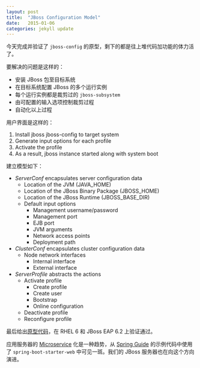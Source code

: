 ```yaml
---
layout: post
title:  "JBoss Configuration Model"
date:   2015-01-06
categories: jekyll update
---
```


今天完成并验证了 `jboss-config` 的原型，剩下的都是往上堆代码加功能的体力活了。

要解决的问题是这样的：

* 安装 JBoss 包至目标系统
* 在目标系统配置 JBoss 的多个运行实例
* 每个运行实例都是裁剪过的 `jboss-subsystem` 
* 由可配置的输入选项控制裁剪过程
* 自动化以上过程

用户界面是这样的：

1. Install jboss jboss-config to target system
2. Generate input options for each profile
3. Activate the profile
4. As a result, jboss instance started along with system boot

建立模型如下：

* _ServerConf_ encapsulates server configuration data
    - Location of the JVM (JAVA_HOME)
    - Location of the JBoss Binary Package (JBOSS_HOME)
    - Location of the JBoss Runtime (JBOSS_BASE_DIR)
    - Default input options 
        + Management username/password
        + Management port
        + EJB port
        + JVM arguments
        + Network access points
        + Deployment path
* _ClusterConf_ encapsulates cluster configuration data
    - Node network interfaces
        + Internal interface
        + External interface
* _ServerProfile_ abstracts the actions
    - Activate profile
        + Create profile
        + Create user
        + Bootstrap
        + Online configuration
    - Deactivate profile
    - Reconfigure profile

最后给出[原型代码](https://github.com/aclisp/archived/blob/master/jboss-config/src/main/python/jboss_config/apitools/srvconf.py)，在 RHEL 6 和 JBoss EAP 6.2 上验证通过。

应用服务器的 [Microservice](http://en.wikipedia.org/wiki/Microservices) 化是一种趋势，从 [Spring Guide](http://spring.io/guides/gs/rest-service/) 的示例代码中使用了 `spring-boot-starter-web` 中可见一斑。我们的 JBoss 服务器也在向这个方向演进。

